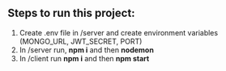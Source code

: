 ## Steps to run this project:
1. Create .env file in /server and create environment variables (MONGO_URL, JWT_SECRET, PORT)
2. In /server run, **npm i** and then **nodemon**
3. In /client run **npm i** and then **npm start**
